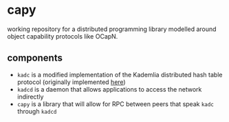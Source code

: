 # capy

working repository for a distributed programming library modelled around object capability protocols like OCapN.

## components

- `kadc` is a modified implementation of the Kademlia distributed hash table protocol (originally implemented [here](http://github.com/vwxi/kad))
- `kadcd` is a daemon that allows applications to access the network indirectly
- `capy` is a library that will allow for RPC between peers that speak `kadc` through `kadcd`